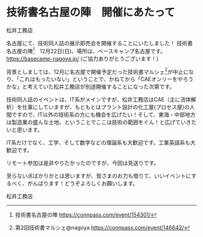 # 技術書名古屋の陣　開催にあたって

松井工務店

名古屋にて、技術同人誌の展示即売会を開催することにいたしました！
技術書名古屋の陣[^nagoya]　12月22日(日)、場所は、ベースキャンプ名古屋です。  https://basecamp-nagoya.jp/  (ご協力ありがとうございます！)

[^nagoya]: 技術書名古屋の陣 https://connpass.com/event/154301/

背景としましては、12月に名古屋で開催予定だった技術書マルシェ[^marche]が中止になり、「これはもったいない」ということで、かねてから「CAEオンリーをやろうかな」と考えていた松井工務店が別途開催することになった次第です。

[^marche]: 第2回技術書マルシェ@nagoya https://connpass.com/event/146642/

技術同人誌のイベントは、IT系がメインですが、松井工務店はCAE（主に流体解析）を仕事にしていますが、もともとはプラント設計の化工屋(プロセス屋)の人間ですので、IT以外の技術系の方にも機会を広げたい！そして、東海・中部地方は製造業の盛んな土地、ということでここは技術の範囲をぐん！と広げていきたいと思います。

IT系だけでなく、工学、そして数学などの理論系も大歓迎です。工業英語系も大歓迎です。

リモート参加は是非やりたかったのですが、今回は見送りです。

至らない点ばかりかとは思いますが、皆さまのお力も借りて、いいイベントにするべく、がんばります！どうぞよろしくお願いします。

松井工務店
